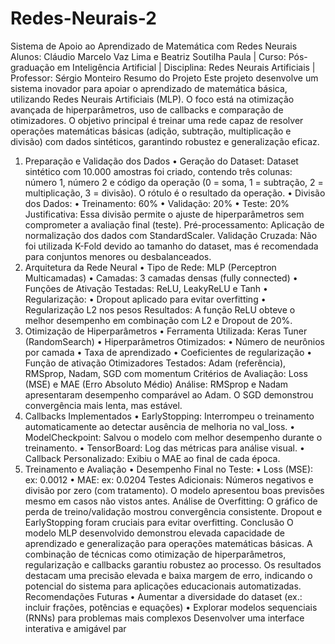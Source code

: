 # Redes-Neurais-2

Sistema de Apoio ao Aprendizado de Matemática com Redes Neurais
Alunos: Cláudio Marcelo Vaz Lima e Beatriz Soutilha Paula | Curso: Pós-graduação em Inteligência Artificial | Disciplina: Redes Neurais Artificiais | Professor: Sérgio Monteiro
Resumo do Projeto
Este projeto desenvolve um sistema inovador para apoiar o aprendizado de matemática básica, utilizando Redes Neurais Artificiais (MLP). O foco está na otimização avançada de hiperparâmetros, uso de callbacks e comparação de otimizadores. O objetivo principal é treinar uma rede capaz de resolver operações matemáticas básicas (adição, subtração, multiplicação e divisão) com dados sintéticos, garantindo robustez e generalização eficaz.
1. Preparação e Validação dos Dados
•	Geração do Dataset: Dataset sintético com 10.000 amostras foi criado, contendo três colunas: número 1, número 2 e código da operação (0 = soma, 1 = subtração, 2 = multiplicação, 3 = divisão). O rótulo é o resultado da operação.
•	Divisão dos Dados:
•	Treinamento: 60%
•	Validação: 20%
•	Teste: 20%
Justificativa: Essa divisão permite o ajuste de hiperparâmetros sem comprometer a avaliação final (teste).
Pré-processamento: Aplicação de normalização dos dados com StandardScaler.
Validação Cruzada: Não foi utilizada K-Fold devido ao tamanho do dataset, mas é recomendada para conjuntos menores ou desbalanceados.
2. Arquitetura da Rede Neural
•	Tipo de Rede: MLP (Perceptron Multicamadas)
•	Camadas: 3 camadas densas (fully connected)
•	Funções de Ativação Testadas: ReLU, LeakyReLU e Tanh
•	Regularização:
•	Dropout aplicado para evitar overfitting
•	Regularização L2 nos pesos
Resultados: A função ReLU obteve o melhor desempenho em combinação com L2 e Dropout de 20%.
3. Otimização de Hiperparâmetros
•	Ferramenta Utilizada: Keras Tuner (RandomSearch)
•	Hiperparâmetros Otimizados:
•	Número de neurônios por camada
•	Taxa de aprendizado
•	Coeficientes de regularização
•	Função de ativação
Otimizadores Testados: Adam (referência), RMSprop, Nadam, SGD com momentum
Critérios de Avaliação: Loss (MSE) e MAE (Erro Absoluto Médio)
Análise: RMSprop e Nadam apresentaram desempenho comparável ao Adam. O SGD demonstrou convergência mais lenta, mas estável.
4. Callbacks Implementados
•	EarlyStopping: Interrompeu o treinamento automaticamente ao detectar ausência de melhoria no val_loss.
•	ModelCheckpoint: Salvou o modelo com melhor desempenho durante o treinamento.
•	TensorBoard: Log das métricas para análise visual.
•	Callback Personalizado: Exibiu o MAE ao final de cada época.
5. Treinamento e Avaliação
•	Desempenho Final no Teste:
•	Loss (MSE): ex: 0.0012
•	MAE: ex: 0.0204
Testes Adicionais: Números negativos e divisão por zero (com tratamento). O modelo apresentou boas previsões mesmo em casos não vistos antes.
Análise de Overfitting: O gráfico de perda de treino/validação mostrou convergência consistente. Dropout e EarlyStopping foram cruciais para evitar overfitting.
Conclusão
O modelo MLP desenvolvido demonstrou elevada capacidade de aprendizado e generalização para operações matemáticas básicas. A combinação de técnicas como otimização de hiperparâmetros, regularização e callbacks garantiu robustez ao processo. Os resultados destacam uma precisão elevada e baixa margem de erro, indicando o potencial do sistema para aplicações educacionais automatizadas.
Recomendações Futuras
•	Aumentar a diversidade do dataset (ex.: incluir frações, potências e equações)
•	Explorar modelos sequenciais (RNNs) para problemas mais complexos
Desenvolver uma interface interativa e amigável par
